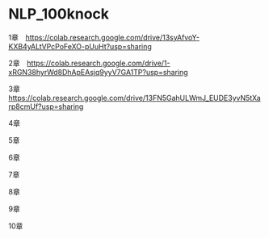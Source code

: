 # NLP_100knock

1章　https://colab.research.google.com/drive/13syAfvoY-KXB4yALtVPcPoFeXO-pUuHt?usp=sharing

2章　https://colab.research.google.com/drive/1-xRGN38hyrWd8DhApEAsjq9yyV7GA1TP?usp=sharing

3章　https://colab.research.google.com/drive/13FN5GahULWmJ_EUDE3yvN5tXarp8cmUf?usp=sharing

4章

5章

6章

7章

8章

9章

10章
